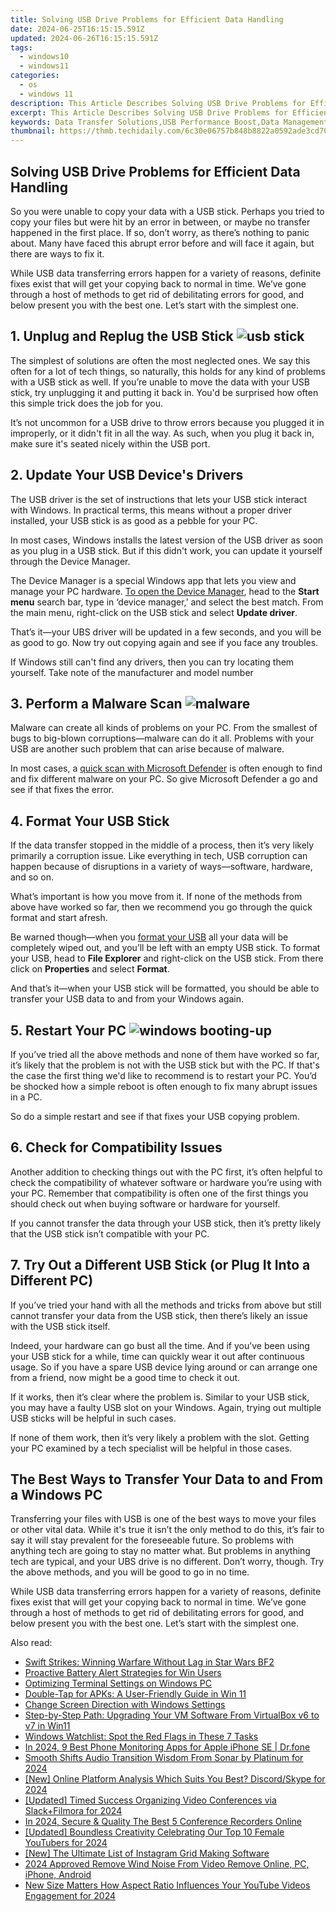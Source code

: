 ```yaml
---
title: Solving USB Drive Problems for Efficient Data Handling
date: 2024-06-25T16:15:15.591Z
updated: 2024-06-26T16:15:15.591Z
tags:
  - windows10
  - windows11
categories:
  - os
  - windows 11
description: This Article Describes Solving USB Drive Problems for Efficient Data Handling
excerpt: This Article Describes Solving USB Drive Problems for Efficient Data Handling
keywords: Data Transfer Solutions,USB Performance Boost,Data Management Tools,Efficient Storage Fixes,Optimize Data Usage,Drive Error Resolution,Fast File Handling
thumbnail: https://thmb.techidaily.com/6c30e06757b848b8822a0592ade3cd707135548fc958e44df6b196388e83adbe.jpg
---
```


## Solving USB Drive Problems for Efficient Data Handling

 So you were unable to copy your data with a USB stick. Perhaps you tried to copy your files but were hit by an error in between, or maybe no transfer happened in the first place. If so, don’t worry, as there’s nothing to panic about. Many have faced this abrupt error before and will face it again, but there are ways to fix it.

 While USB data transferring errors happen for a variety of reasons, definite fixes exist that will get your copying back to normal in time. We’ve gone through a host of methods to get rid of debilitating errors for good, and below present you with the best one. Let’s start with the simplest one.

## 1\. Unplug and Replug the USB Stick ![usb stick](https://static1.makeuseofimages.com/wordpress/wp-content/uploads/2023/07/usb-stick.jpg)

 The simplest of solutions are often the most neglected ones. We say this often for a lot of tech things, so naturally, this holds for any kind of problems with a USB stick as well. If you’re unable to move the data with your USB stick, try unplugging it and putting it back in. You'd be surprised how often this simple trick does the job for you.

 It’s not uncommon for a USB drive to throw errors because you plugged it in improperly, or it didn't fit in all the way. As such, when you plug it back in, make sure it's seated nicely within the USB port.

## 2\. Update Your USB Device's Drivers

 The USB driver is the set of instructions that lets your USB stick interact with Windows. In practical terms, this means without a proper driver installed, your USB stick is as good as a pebble for your PC.

 In most cases, Windows installs the latest version of the USB driver as soon as you plug in a USB stick. But if this didn't work, you can update it yourself through the Device Manager.

 The Device Manager is a special Windows app that lets you view and manage your PC hardware. [To open the Device Manager](https://www.makeuseof.com/windows-open-device-manager/), head to the **Start menu** search bar, type in ‘device manager,’ and select the best match. From the main menu, right-click on the USB stick and select **Update driver**.

 That’s it—your UBS driver will be updated in a few seconds, and you will be as good to go. Now try out copying again and see if you face any troubles.

 If Windows still can't find any drivers, then you can try locating them yourself. Take note of the manufacturer and model number

## 3\. Perform a Malware Scan ![malware](https://static1.makeuseofimages.com/wordpress/wp-content/uploads/2023/07/malware.jpg)

 Malware can create all kinds of problems on your PC. From the smallest of bugs to big-blown corruptions—malware can do it all. Problems with your USB are another such problem that can arise because of malware.

 In most cases, a [quick scan with Microsoft Defender](https://www.makeuseof.com/how-to-remove-malware-using-microsoft-defenders-offline-scan/) is often enough to find and fix different malware on your PC. So give Microsoft Defender a go and see if that fixes the error.

## 4\. Format Your USB Stick

 If the data transfer stopped in the middle of a process, then it’s very likely primarily a corruption issue. Like everything in tech, USB corruption can happen because of disruptions in a variety of ways—software, hardware, and so on.

 What’s important is how you move from it. If none of the methods from above have worked so far, then we recommend you go through the quick format and start afresh.

 Be warned though—when you [format your USB](https://www.makeuseof.com/tag/format-usb-drive/) all your data will be completely wiped out, and you’ll be left with an empty USB stick. To format your USB, head to **File Explorer** and right-click on the USB stick. From there click on **Properties** and select **Format**.

 And that’s it—when your USB stick will be formatted, you should be able to transfer your USB data to and from your Windows again.

## 5\. Restart Your PC ![windows booting-up](https://static1.makeuseofimages.com/wordpress/wp-content/uploads/2023/07/windows-booting-up.jpg)

 If you’ve tried all the above methods and none of them have worked so far, it’s likely that the problem is not with the USB stick but with the PC. If that's the case the first thing we'd like to recommend is to restart your PC. You’d be shocked how a simple reboot is often enough to fix many abrupt issues in a PC.

 So do a simple restart and see if that fixes your USB copying problem.

## 6\. Check for Compatibility Issues

 Another addition to checking things out with the PC first, it’s often helpful to check the compatibility of whatever software or hardware you’re using with your PC. Remember that compatibility is often one of the first things you should check out when buying software or hardware for yourself.

 If you cannot transfer the data through your USB stick, then it’s pretty likely that the USB stick isn’t compatible with your PC.

## 7\. Try Out a Different USB Stick (or Plug It Into a Different PC)

 If you’ve tried your hand with all the methods and tricks from above but still cannot transfer your data from the USB stick, then there’s likely an issue with the USB stick itself.

 Indeed, your hardware can go bust all the time. And if you’ve been using your USB stick for a while, time can quickly wear it out after continuous usage. So if you have a spare USB device lying around or can arrange one from a friend, now might be a good time to check it out.

 If it works, then it’s clear where the problem is. Similar to your USB stick, you may have a faulty USB slot on your Windows. Again, trying out multiple USB sticks will be helpful in such cases.

 If none of them work, then it’s very likely a problem with the slot. Getting your PC examined by a tech specialist will be helpful in those cases.

## The Best Ways to Transfer Your Data to and From a Windows PC

 Transferring your files with USB is one of the best ways to move your files or other vital data. While it's true it isn’t the only method to do this, it’s fair to say it will stay prevalent for the foreseeable future. So problems with anything tech are going to stay no matter what. But problems in anything tech are typical, and your UBS drive is no different. Don’t worry, though. Try the above methods, and you will be good to go in no time.

 While USB data transferring errors happen for a variety of reasons, definite fixes exist that will get your copying back to normal in time. We’ve gone through a host of methods to get rid of debilitating errors for good, and below present you with the best one. Let’s start with the simplest one.

<span class="atpl-alsoreadstyle">Also read:</span>
<div><ul>
<li><a href="https://win11-tips.techidaily.com/swift-strikes-winning-warfare-without-lag-in-star-wars-bf2/"><u>Swift Strikes: Winning Warfare Without Lag in Star Wars BF2</u></a></li>
<li><a href="https://win11-tips.techidaily.com/proactive-battery-alert-strategies-for-win-users/"><u>Proactive Battery Alert Strategies for Win Users</u></a></li>
<li><a href="https://win11-tips.techidaily.com/optimizing-terminal-settings-on-windows-pc/"><u>Optimizing Terminal Settings on Windows PC</u></a></li>
<li><a href="https://win11-tips.techidaily.com/double-tap-for-apks-a-user-friendly-guide-in-win-11/"><u>Double-Tap for APKs: A User-Friendly Guide in Win 11</u></a></li>
<li><a href="https://win11-tips.techidaily.com/change-screen-direction-with-windows-settings/"><u>Change Screen Direction with Windows Settings</u></a></li>
<li><a href="https://win11-tips.techidaily.com/step-by-step-path-upgrading-your-vm-software-from-virtualbox-v6-to-v7-in-win11/"><u>Step-by-Step Path: Upgrading Your VM Software From VirtualBox v6 to v7 in Win11</u></a></li>
<li><a href="https://win11-tips.techidaily.com/windows-watchlist-spot-the-red-flags-in-these-7-tasks/"><u>Windows Watchlist: Spot the Red Flags in These 7 Tasks</u></a></li>
<li><a href="https://ios-location-track.techidaily.com/in-2024-9-best-phone-monitoring-apps-for-apple-iphone-se-drfone-by-drfone-virtual-ios/"><u>In 2024, 9 Best Phone Monitoring Apps for Apple iPhone SE | Dr.fone</u></a></li>
<li><a href="https://extra-approaches.techidaily.com/smooth-shifts-audio-transition-wisdom-from-sonar-by-platinum-for-2024/"><u>Smooth Shifts  Audio Transition Wisdom From Sonar by Platinum for 2024</u></a></li>
<li><a href="https://discord-videos.techidaily.com/new-online-platform-analysis-which-suits-you-best-discordskype-for-2024/"><u>[New] Online Platform Analysis  Which Suits You Best? Discord/Skype for 2024</u></a></li>
<li><a href="https://visual-screen-recording.techidaily.com/updated-timed-success-organizing-video-conferences-via-slackplusfilmora-for-2024/"><u>[Updated] Timed Success  Organizing Video Conferences via Slack+Filmora for 2024</u></a></li>
<li><a href="https://remote-screen-capture.techidaily.com/in-2024-secure-and-quality-the-best-5-conference-recorders-online/"><u>In 2024, Secure & Quality  The Best 5 Conference Recorders Online</u></a></li>
<li><a href="https://youtube-docs.techidaily.com/ed-boundless-creativity-celebrating-our-top-10-female-youtubers-for-2024/"><u>[Updated] Boundless Creativity  Celebrating Our Top 10 Female YouTubers for 2024</u></a></li>
<li><a href="https://instagram-video-recordings.techidaily.com/new-the-ultimate-list-of-instagram-grid-making-software/"><u>[New] The Ultimate List of Instagram Grid Making Software</u></a></li>
<li><a href="https://voice-adjusting.techidaily.com/2024-approved-remove-wind-noise-from-video-remove-online-pc-iphone-android/"><u>2024 Approved Remove Wind Noise From Video Remove Online, PC, iPhone, Android</u></a></li>
<li><a href="https://video-content-creator.techidaily.com/new-size-matters-how-aspect-ratio-influences-your-youtube-videos-engagement-for-2024/"><u>New Size Matters How Aspect Ratio Influences Your YouTube Videos Engagement for 2024</u></a></li>
</ul></div>

<ins class="adsbygoogle"
      style="display:block"
      data-ad-client="ca-pub-7571918770474297"
      data-ad-slot="8358498916"
      data-ad-format="auto"
      data-full-width-responsive="true"></ins>